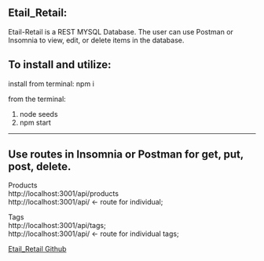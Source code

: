 
## Etail_Retail:

Etail-Retail is a REST MYSQL Database.
The user can use Postman or Insomnia to view, edit, or delete items in the database. 

## To install and utilize:
install from terminal: npm i 

from the terminal:
1) node seeds
2) npm start
- - - - - - - - - - - - - - - - - - - - - - - - - - - - - - - - - - - - - - - - - - - - - - - - - - - - - - - - - - - - - - - - - - - - - - - - - - - - - - - - - - - - - - - - - - 

## Use routes in Insomnia or Postman for get, put, post, delete.

Products <br>
http://localhost:3001/api/products <br>
http://localhost:3001/api/  <- route for individual; <br>

Tags<br>
http://localhost:3001/api/tags; <br>
http://localhost:3001/api/  <- route for individual tags; <br>



<a href="https://github.com/ward438/Etail_Retail">Etail_Retail Github</a>


